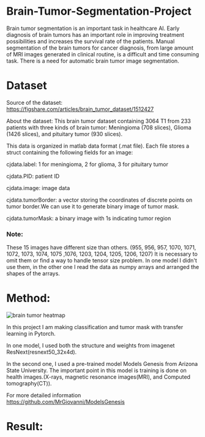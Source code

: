 # Brain-Tumor-Segmentation-Project

 Brain tumor segmentation is an important task in healthcare AI. Early diagnosis of brain tumors has an important role in improving treatment possibilities and increases the survival rate of the patients. Manual segmentation of the brain tumors for cancer diagnosis, from large amount of MRI images generated in clinical routine, is a difficult and time consuming task. There is a need for automatic brain tumor image segmentation.
 
 # Dataset
 
 Source of the dataset: https://figshare.com/articles/brain_tumor_dataset/1512427
 
 About the dataset: This brain tumor dataset containing 3064 T1
from 233 patients with three kinds of brain tumor: Meningioma (708 slices), 
Glioma (1426 slices), and pituitary tumor (930 slices). 

This data is organized in matlab data format (.mat file). Each file stores a struct
containing the following fields for an image:

cjdata.label: 1 for meningioma, 2 for glioma, 3 for pituitary tumor

cjdata.PID: patient ID

cjdata.image: image data

cjdata.tumorBorder: a vector storing the coordinates of discrete points on tumor border.We can use it to generate
		binary image of tumor mask.

cjdata.tumorMask: a binary image with 1s indicating tumor region

### Note: 

These 15 images have different size than others. (955, 956, 957, 1070, 1071, 1072, 1073, 1074, 1075 ,1076, 1203, 1204, 1205, 1206, 1207) It is necessary to omit them or find a way to handle tensor size problem. In one model I didn't use them, in the other one I read the data as numpy arrays and arranged the shapes of the arrays. 

# Method:
![brain tumor heatmap](https://github.com/seyma-tas/Brain-Tumor-Segmentation-Project/blob/master/tumor1.png)


 In this project I am making classification and tumor mask with transfer learning in Pytorch. 
 
 In one model, I used both the structure and weights from imagenet ResNext(resnext50_32x4d). 
 
 In the second one, I used a pre-trained model Models Genesis from Arizona State University. The important point in this model is training is done on health images.(X-rays, magnetic resonance images(MRI), and Computed tomography(CT)). 
 
 For more detailed information  https://github.com/MrGiovanni/ModelsGenesis
 
 # Result: 
 
 
 
 
 
 
 
 
 
 
 
 
 
 
 
